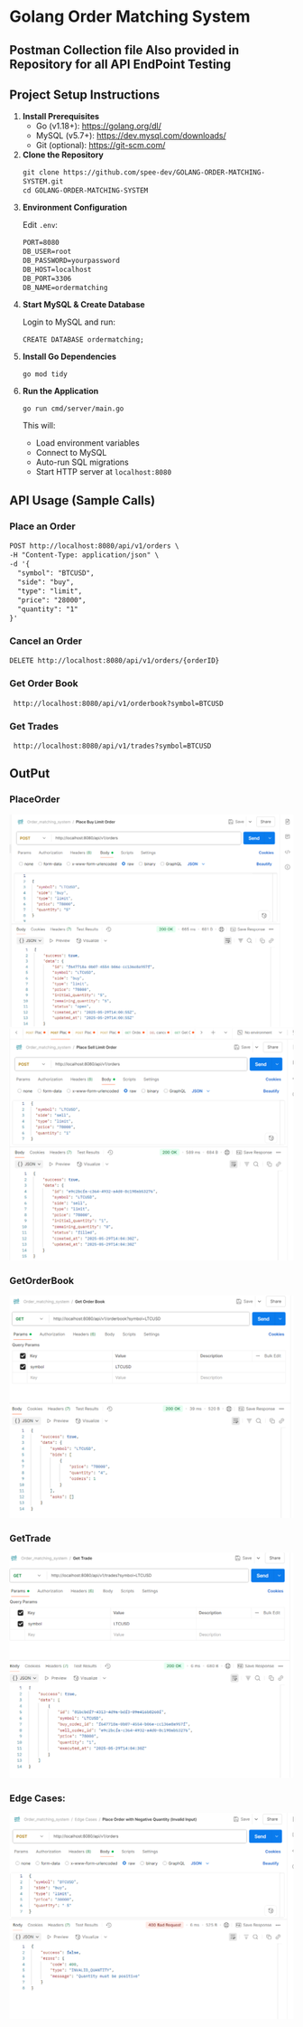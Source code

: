 <h1>Golang Order Matching System</h1>
<h2>Postman Collection file Also provided in Repository for all API EndPoint Testing</h2>
<h2>Project Setup Instructions</h2>

<ol>
  <li><strong>Install Prerequisites</strong>
    <ul>
      <li>Go (v1.18+): <a href="https://golang.org/dl/">https://golang.org/dl/</a></li>
      <li>MySQL (v5.7+): <a href="https://dev.mysql.com/downloads/">https://dev.mysql.com/downloads/</a></li>
      <li>Git (optional): <a href="https://git-scm.com/">https://git-scm.com/</a></li>
    </ul>
  </li>

  <li><strong>Clone the Repository</strong>
    <pre><code>git clone https://github.com/spee-dev/GOLANG-ORDER-MATCHING-SYSTEM.git
cd GOLANG-ORDER-MATCHING-SYSTEM</code></pre>
  </li>

  <li><strong>Environment Configuration</strong>
    <p>Edit <code>.env</code>:</p>
    <pre><code>PORT=8080
DB_USER=root
DB_PASSWORD=yourpassword
DB_HOST=localhost
DB_PORT=3306
DB_NAME=ordermatching</code></pre>
  </li>

  <li><strong>Start MySQL & Create Database</strong>
    <p>Login to MySQL and run:</p>
    <pre><code>CREATE DATABASE ordermatching;</code></pre>
  </li>

  <li><strong>Install Go Dependencies</strong>
    <pre><code>go mod tidy</code></pre>
  </li>

  <li><strong>Run the Application</strong>
    <pre><code>go run cmd/server/main.go</code></pre>
    <p>This will:</p>
    <ul>
      <li>Load environment variables</li>
      <li>Connect to MySQL</li>
      <li>Auto-run SQL migrations</li>
      <li>Start HTTP server at <code>localhost:8080</code></li>
    </ul>
  </li>
</ol>

<h2>API Usage (Sample Calls)</h2>

<h3>Place an Order</h3>
<pre><code>POST http://localhost:8080/api/v1/orders \
-H "Content-Type: application/json" \
-d '{
  "symbol": "BTCUSD",
  "side": "buy",
  "type": "limit",
  "price": "28000",
  "quantity": "1"
}'</code></pre>

<h3>Cancel an Order</h3>
<pre><code>DELETE http://localhost:8080/api/v1/orders/{orderID}</code></pre>

<h3>Get Order Book</h3>
<pre><code> http://localhost:8080/api/v1/orderbook?symbol=BTCUSD</code></pre>

<h3>Get Trades</h3>
<pre><code> http://localhost:8080/api/v1/trades?symbol=BTCUSD</code></pre>


<h2>OutPut</h2>
<h3>PlaceOrder </h3>
<img src="https://github.com/spee-dev/GOLANG-ORDER-MATCHING-SYSTEM/blob/main/Place_BUY_LIMIT_ORDER.PNG"/>
<img src="https://github.com/spee-dev/GOLANG-ORDER-MATCHING-SYSTEM/blob/main/place_sell_limit_order.PNG"/>
<h3>GetOrderBook </h3>
<img src="https://github.com/spee-dev/GOLANG-ORDER-MATCHING-SYSTEM/blob/main/GET_ORDER_BOOK.PNG"/>
<h3>GetTrade </h3>
<img src="https://github.com/spee-dev/GOLANG-ORDER-MATCHING-SYSTEM/blob/main/get_trade.PNG"/>
<h3>Edge Cases:</h3>
<img src="https://github.com/spee-dev/GOLANG-ORDER-MATCHING-SYSTEM/blob/main/edge_case.PNG"/>

